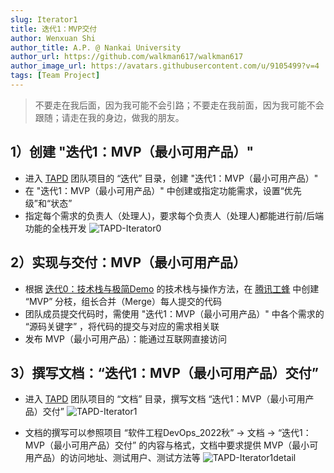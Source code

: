 ```yaml
---
slug: Iterator1
title: 迭代1：MVP交付
author: Wenxuan Shi
author_title: A.P. @ Nankai University
author_url: https://github.com/walkman617/walkman617
author_image_url: https://avatars.githubusercontent.com/u/9105499?v=4
tags: [Team Project]
---
```


> 不要走在我后面，因为我可能不会引路；不要走在我前面，因为我可能不会跟随；请走在我的身边，做我的朋友。

## 1）创建 "迭代1：MVP（最小可用产品）"
- 进入 [TAPD](https://www.tapd.cn/) 团队项目的 “迭代” 目录，创建 "迭代1：MVP（最小可用产品）"
- 在 "迭代1：MVP（最小可用产品）" 中创建或指定功能需求，设置“优先级”和“状态”
- 指定每个需求的负责人（处理人)，要求每个负责人（处理人)都能进行前/后端功能的全栈开发
![TAPD-Iterator0](/img/tutorial/tapd-Iterator1.jpg)

## 2）实现与交付：MVP（最小可用产品）
- 根据 [迭代0：技术栈与极简Demo](/blog/Iterator0-Demo) 的技术栈与操作方法，在 [腾讯工蜂](https://code.tencent.com/) 中创建 “MVP” 分枝，组长合并（Merge）每人提交的代码
- 团队成员提交代码时，需使用 "迭代1：MVP（最小可用产品）" 中各个需求的 “源码关键字” ，将代码的提交与对应的需求相关联
- 发布 MVP（最小可用产品）：能通过互联网直接访问

## 3）撰写文档：“迭代1：MVP（最小可用产品）交付”
- 进入 [TAPD](https://www.tapd.cn/) 团队项目的 “文档” 目录，撰写文档 “迭代1：MVP（最小可用产品）交付”
![TAPD-Iterator1](/img/tutorial/tapd-Iterator1doc.jpg)

- 文档的撰写可以参照项目 “软件工程DevOps_2022秋” -> 文档 -> “迭代1：MVP（最小可用产品）交付” 的内容与格式，文档中要求提供 MVP（最小可用产品）的访问地址、测试用户、测试方法等
![TAPD-Iterator1detail](/img/tutorial/tapd-Iterator1detail.jpg)